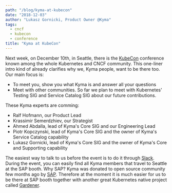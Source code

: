 ```yaml
---
path: "/blog/kyma-at-kubecon"
date: "2018-12-03"
author: "Lukasz Gornicki, Product Owner @Kyma"
tags:
  - cncf
  - kubecon
  - conference
title: "Kyma at KubeCon"
---
```


Next week, on December 10th, in Seattle, there is the [KubeCon](https://events.linuxfoundation.org/events/kubecon-cloudnativecon-north-america-2018/) conference known among the whole Kubernetes and CNCF community. 
This one-liner intro kind of already clarifies why we, Kyma people, want to be there too. Our main focus is:
- To meet you, show you what Kyma is and answer all your questions
- Meet with other communities. So far we plan to meet with Kubernetes' Testing SIG and Service Catalog SIG about our future contributions.

These Kyma experts are comming:
- Ralf Hofmann, our Product Lead
- Krassimir Semerdzhiev, our Strategist 
- Ahmed Abdalla, lead of Kyma's Core SIG and our Engineering Lead
- Piotr Kopczynski, lead of Kyma's Core SIG and the owner of Kyma's Service Catalog capability
- Lukasz Gornicki, lead of Kyma's Core SIG and the owner of Kyma's Core and Supporting capability

The easiest way to talk to us before the event is to do it through [Slack](https://join.slack.com/t/kyma-community/shared_invite/enQtNDAwNzE4Mjk2NDE3LTJhOTlmZjM5YzkwNmEzNmY3ZjE2MTU2OTMxOGE4ZDM0MmU4ZWRkZGJiODgzNmRmMTYxMDYwNjZiMDAwMTA2OWM).
During the event, you can easily find all Kyma members that travel to Seattle at the SAP booth. Why SAP? Kyma was donated to open source community few months ago by [SAP](/blog/introducing-project-kyma). Therefore at the moment it is much easier for us to be there at SAP booth together with another great Kubernetes native project called [Gardener](https://gardener.cloud/).

